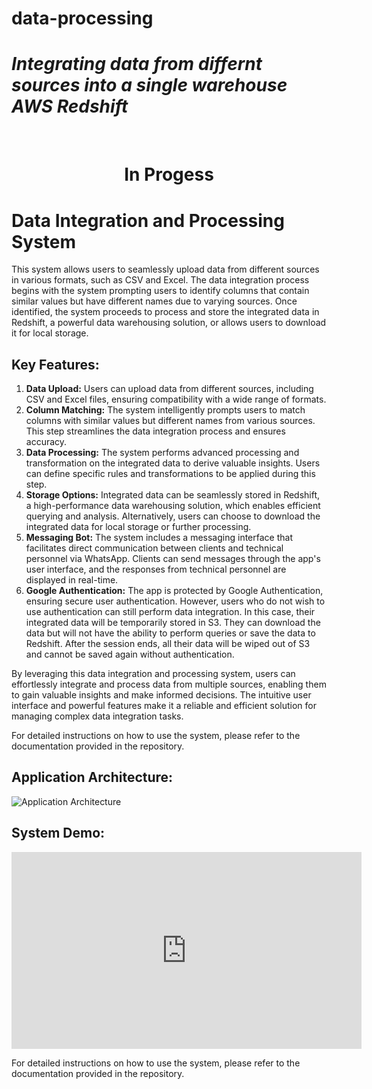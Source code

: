 # data-processing
<h1><i>Integrating data from differnt sources into a single warehouse AWS Redshift</i></h1>
<br>
<h1 align="center">In Progess</h1>

<h1>Data Integration and Processing System</h1>

<p>This system allows users to seamlessly upload data from different sources in various formats, such as CSV and Excel. The data integration process begins with the system prompting users to identify columns that contain similar values but have different names due to varying sources. Once identified, the system proceeds to process and store the integrated data in Redshift, a powerful data warehousing solution, or allows users to download it for local storage.</p>

<h2>Key Features:</h2>

<ol>
  <li><strong>Data Upload:</strong> Users can upload data from different sources, including CSV and Excel files, ensuring compatibility with a wide range of formats.</li>
  
  <li><strong>Column Matching:</strong> The system intelligently prompts users to match columns with similar values but different names from various sources. This step streamlines the data integration process and ensures accuracy.</li>
  
  <li><strong>Data Processing:</strong> The system performs advanced processing and transformation on the integrated data to derive valuable insights. Users can define specific rules and transformations to be applied during this step.</li>
  
  <li><strong>Storage Options:</strong> Integrated data can be seamlessly stored in Redshift, a high-performance data warehousing solution, which enables efficient querying and analysis. Alternatively, users can choose to download the integrated data for local storage or further processing.</li>
  
  <li><strong>Messaging Bot:</strong> The system includes a messaging interface that facilitates direct communication between clients and technical personnel via WhatsApp. Clients can send messages through the app's user interface, and the responses from technical personnel are displayed in real-time.</li>
  
  <li><strong>Google Authentication:</strong> The app is protected by Google Authentication, ensuring secure user authentication. However, users who do not wish to use authentication can still perform data integration. In this case, their integrated data will be temporarily stored in S3. They can download the data but will not have the ability to perform queries or save the data to Redshift. After the session ends, all their data will be wiped out of S3 and cannot be saved again without authentication.</li>
</ol>

<p>By leveraging this data integration and processing system, users can effortlessly integrate and process data from multiple sources, enabling them to gain valuable insights and make informed decisions. The intuitive user interface and powerful features make it a reliable and efficient solution for managing complex data integration tasks.</p>

<p>For detailed instructions on how to use the system, please refer to the documentation provided in the repository.</p>

<h2>Application Architecture:</h2>
<img src="path/to/your/app-architecture-image.png" alt="Application Architecture">

<h2>System Demo:</h2>
<iframe width="560" height="315" src="https://www.youtube.com/embed/your-video-id" frameborder="0" allowfullscreen></iframe>

<p>For detailed instructions on how to use the system, please refer to the documentation provided in the repository.</p>

